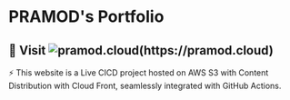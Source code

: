 # PRAMOD's Portfolio


<h2>🚀 Visit <img alt="pramod.cloud" src="https://img.shields.io/badge/pramod.cloud-844FBA" />(https://pramod.cloud)</h2>

⚡ This website is a Live CICD project hosted on AWS S3 with Content Distribution with Cloud Front, seamlessly integrated with GitHub Actions.
